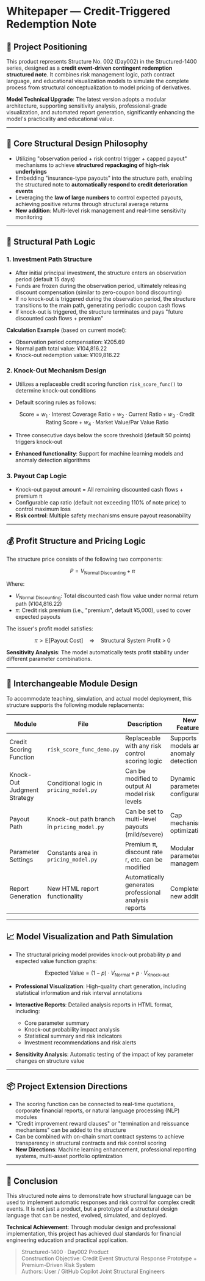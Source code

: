 # Whitepaper — Credit-Triggered Redemption Note

## 📘 Project Positioning

This product represents Structure No. 002 (Day002) in the Structured-1400 series, designed as a **credit event-driven contingent redemption structured note**. It combines risk management logic, path contract language, and educational visualization models to simulate the complete process from structural conceptualization to model pricing of derivatives.

**Model Technical Upgrade**: The latest version adopts a modular architecture, supporting sensitivity analysis, professional-grade visualization, and automated report generation, significantly enhancing the model's practicality and educational value.

---

## 🎯 Core Structural Design Philosophy

* Utilizing "observation period + risk control trigger + capped payout" mechanisms to achieve **structured repackaging of high-risk underlyings**
* Embedding "insurance-type payouts" into the structure path, enabling the structured note to **automatically respond to credit deterioration events**
* Leveraging the **law of large numbers** to control expected payouts, achieving positive returns through structural average returns
* **New addition**: Multi-level risk management and real-time sensitivity monitoring

---

## 🧱 Structural Path Logic

### 1. Investment Path Structure

* After initial principal investment, the structure enters an observation period (default 15 days)
* Funds are frozen during the observation period, ultimately releasing discount compensation (similar to zero-coupon bond discounting)
* If no knock-out is triggered during the observation period, the structure transitions to the main path, generating periodic coupon cash flows
* If knock-out is triggered, the structure terminates and pays "future discounted cash flows + premium"

**Calculation Example** (based on current model):
- Observation period compensation: ¥205.69
- Normal path total value: ¥104,816.22
- Knock-out redemption value: ¥109,816.22

### 2. Knock-Out Mechanism Design

* Utilizes a replaceable credit scoring function `risk_score_func()` to determine knock-out conditions
* Default scoring rules as follows:

  $$
  \text{Score} = w_1 \cdot \text{Interest Coverage Ratio} + w_2 \cdot \text{Current Ratio} + w_3 \cdot \text{Credit Rating Score} + w_4 \cdot \text{Market Value/Par Value Ratio}
  $$
* Three consecutive days below the score threshold (default 50 points) triggers knock-out
* **Enhanced functionality**: Support for machine learning models and anomaly detection algorithms

### 3. Payout Cap Logic

* Knock-out payout amount = All remaining discounted cash flows + premium π
* Configurable cap ratio (default not exceeding 110% of note price) to control maximum loss
* **Risk control**: Multiple safety mechanisms ensure payout reasonability

---

## 💰 Profit Structure and Pricing Logic

The structure price consists of the following two components:

$$
P = V_{\text{Normal Discounting}} + \pi
$$

Where:

* $V_{\text{Normal Discounting}}$: Total discounted cash flow value under normal return path (¥104,816.22)
* $\pi$: Credit risk premium (i.e., "premium", default ¥5,000), used to cover expected payouts

The issuer's profit model satisfies:

$$
\pi > \mathbb{E}[\text{Payout Cost}] \quad \Rightarrow \quad \text{Structural System Profit > 0}
$$

**Sensitivity Analysis**: The model automatically tests profit stability under different parameter combinations.

---

## 🔄 Interchangeable Module Design

To accommodate teaching, simulation, and actual model deployment, this structure supports the following module replacements:

| Module | File | Description | New Features |
|--------|------|-------------|--------------|
| Credit Scoring Function | `risk_score_func_demo.py` | Replaceable with any risk control scoring logic | Supports ML models and anomaly detection |
| Knock-Out Judgment Strategy | Conditional logic in `pricing_model.py` | Can be modified to output AI model risk levels | Dynamic parameter configuration |
| Payout Path | Knock-out path branch in `pricing_model.py` | Can be set to multi-level payouts (mild/severe) | Cap mechanism optimization |
| Parameter Settings | Constants area in `pricing_model.py` | Premium π, discount rate r, etc. can be modified | Modular parameter management |
| Report Generation | New HTML report functionality | Automatically generates professional analysis reports | Completely new addition |

---

## 📈 Model Visualization and Path Simulation

* The structural pricing model provides knock-out probability $p$ and expected value function graphs:

  $$
  \text{Expected Value} = (1 - p) \cdot V_{\text{Normal}} + p \cdot V_{\text{Knock-out}}
  $$

* **Professional Visualization**: High-quality chart generation, including statistical information and risk interval annotations
* **Interactive Reports**: Detailed analysis reports in HTML format, including:
  - Core parameter summary
  - Knock-out probability impact analysis
  - Statistical summary and risk indicators
  - Investment recommendations and risk alerts
* **Sensitivity Analysis**: Automatic testing of the impact of key parameter changes on structure value

---

## 📦 Project Extension Directions

* The scoring function can be connected to real-time quotations, corporate financial reports, or natural language processing (NLP) modules
* "Credit improvement reward clauses" or "termination and reissuance mechanisms" can be added to the structure
* Can be combined with on-chain smart contract systems to achieve transparency in structural contracts and risk control scoring
* **New Directions**: Machine learning enhancement, professional reporting systems, multi-asset portfolio optimization

---

## 🧠 Conclusion

This structured note aims to demonstrate how structural language can be used to implement automatic responses and risk control for complex credit events.
It is not just a product, but a prototype of a structural design language that can be nested, evolved, simulated, and deployed.

**Technical Achievement**: Through modular design and professional implementation, this project has achieved dual standards for financial engineering education and practical application.

> Structured-1400 · Day002 Product  
> Construction Objective: Credit Event Structural Response Prototype + Premium-Driven Risk System  
> Authors: User / GitHub Copilot Joint Structural Engineers

